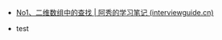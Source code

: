 - [No1、二维数组中的查找 | 阿秀的学习笔记 (interviewguide.cn)](https://interviewguide.cn/notes/03-hunting_job/03-algorithm/02-sword-offer/01-%E5%89%91%E6%8C%87offer.html)











- test